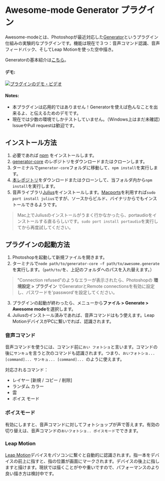 
Awesome-mode Generator プラグイン
===

Awesome-modeとは、Photoshopが最近対応した[Generator][1]というプラグイン仕組みの実験的なプラグインです。機能は現在で３つ：音声コマンド認識、音声フィードバック、そしてLeap Motionを使った空中描き。

Generatorの基本紹介は[こちら][2]。

#### デモ:

[![プラグインのデモ・ビデオ](http://andyhall.github.io/generator-awesome/images/generator-demo.png)](https://www.youtube.com/watch?v=_B9gF-iRhiU)

#### Notes:
* 本プラグインは応用的ではありません！Generatorを使えば色んなことを出来るよ、と伝えるためのデモです。
* 現在では少数の環境でしかテストしていません。（Windows上はまだ未確認）　IssueやPull requestは歓迎です。

## インストール方法

 1. 必要であれば [npm][3] をインストールします。
 2. [generator-core][4] のレポジトリをダウンロードまたはクローンします。
 3. ターミナルで`generator-core`フォルダに移動して、`npm install`を実行します。
 4. [本レポジトリ][5]をダウンロードまたはクローンして、当フォルダ内から`npm install`を実行します。
 5. 音声ライブラリ[Julius][6]をインストールします。[Macports][7]を利用すれば`sudo port install julius`ですが、ソースからビルド、バイナリからでもインストールできるようです。 
> Mac上でJuliusのインストールがうまく行かなかったら、portaudioをインストールする直るらしいです。`sudo port install portaudio`を実行してから再度試してください。

## プラグインの起動方法

1. Photoshopを起動して新規ファイルを開きます。
2. ターミナルで`node path/to/generator-core –f path/to/awesome.generate`を実行します。（`path/to/`を、上記のフォルダへのパスを入れ替えます。）  
> "Connection refused"のようなエラーが表示されたら、Photoshopの **環境設定 > プラグイン** でGeneratorとRemote connectionsを有効に設定し、パスワードを'password'を設定してください。
3. プラグインの起動が終わったら、メニューから**ファイル > Generate > Awesome mode**を選択します。
4. Juliusのインストール済みであれば、音声コマンドはもう使えます。Leap MotionデバイスがPCに繋いでれば、認識されます。

### 音声コマンド

音声コマンドを使うには、コマンド前に`おい フォトショ`と言います。コマンドの後に`サンキュ`を言うと次のコマンドも認識されます。つまり、`おいフォトショ... [command]... サンキュ... [command]... `のように使えます。

対応されるコマンド：

* レイヤー [新規 / コピー / 削除]
* ランダム カラー
* 雲
* ボイス モード

### ボイスモード

有効にしますと、音声コマンドに対してフォトショップが声で答えます。有効の切り替えは、音声コマンドの`おいフォトショ.. ボイスモード`でできます。

### Leap Motion

[Leap Motion][8]デバイスをパソコンに繋ぐと自動的に認識されます。指一本をデバイスの前上に指すと、指の位置が画面にマークされます。デバイスの後上に指しますと描けます。現状では描くことがやや重いですので、パフォーマンスのより良い描き方は検討中です。


  [1]: https://github.com/adobe-photoshop/generator-core
  [2]: http://aphall.com/?p=625
  [3]: https://npmjs.org/
  [4]: https://github.com/adobe-photoshop/generator-core
  [5]: https://github.com/andyhall/generator-awesome
  [6]: http://julius.sourceforge.jp/
  [7]: http://www.macports.org/
  [8]: http://www.leapmotion.com